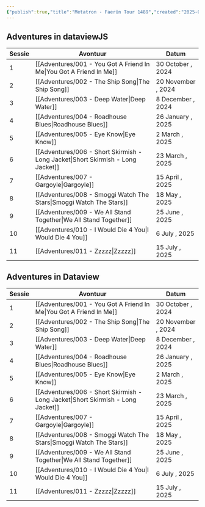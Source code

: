 ```yaml
---
{"publish":true,"title":"Metatron - Faerûn Tour 1489","created":"2025-07-21T11:02:38.501+02:00","modified":"2025-07-21T18:53:09.748+02:00","published":"2025-07-21T18:53:09.748+02:00","cssclasses":""}
---
```


## Adventures in dataviewJS
|Sessie|Avontuur|Datum|
|---|---|---|
|1|[[Adventures/001 - You Got A Friend In Me\|You Got A Friend In Me]]|30 October , 2024|
|2|[[Adventures/002 - The Ship Song\|The Ship Song]]|20 November , 2024|
|3|[[Adventures/003 - Deep Water\|Deep Water]]|8 December , 2024|
|4|[[Adventures/004 - Roadhouse Blues\|Roadhouse Blues]]|26 January , 2025|
|5|[[Adventures/005 - Eye Know\|Eye Know]]|2 March , 2025|
|6|[[Adventures/006 - Short Skirmish - Long Jacket\|Short Skirmish - Long Jacket]]|23 March , 2025|
|7|[[Adventures/007 - Gargoyle\|Gargoyle]]|15 April , 2025|
|8|[[Adventures/008 - Smoggi Watch The Stars\|Smoggi Watch The Stars]]|18 May , 2025|
|9|[[Adventures/009 - We All Stand Together\|We All Stand Together]]|25 June , 2025|
|10|[[Adventures/010 - I Would Die 4 You\|I Would Die 4 You]]|6 July , 2025|
|11|[[Adventures/011 - Zzzzz\|Zzzzz]]|15 July , 2025|

## Adventures in Dataview
| Sessie | Avontuur                                                                                   | Datum              |
| ------ | ------------------------------------------------------------------------------------------ | ------------------ |
| 1      | [[Adventures/001 - You Got A Friend In Me\|You Got A Friend In Me]]             | 30 October , 2024  |
| 2      | [[Adventures/002 - The Ship Song\|The Ship Song]]                               | 20 November , 2024 |
| 3      | [[Adventures/003 - Deep Water\|Deep Water]]                                     | 8 December , 2024  |
| 4      | [[Adventures/004 - Roadhouse Blues\|Roadhouse Blues]]                           | 26 January , 2025  |
| 5      | [[Adventures/005 - Eye Know\|Eye Know]]                                         | 2 March , 2025     |
| 6      | [[Adventures/006 - Short Skirmish - Long Jacket\|Short Skirmish - Long Jacket]] | 23 March , 2025    |
| 7      | [[Adventures/007 - Gargoyle\|Gargoyle]]                                         | 15 April , 2025    |
| 8      | [[Adventures/008 - Smoggi Watch The Stars\|Smoggi Watch The Stars]]             | 18 May , 2025      |
| 9      | [[Adventures/009 - We All Stand Together\|We All Stand Together]]               | 25 June , 2025     |
| 10     | [[Adventures/010 - I Would Die 4 You\|I Would Die 4 You]]                       | 6 July , 2025      |
| 11     | [[Adventures/011 - Zzzzz\|Zzzzz]]                                               | 15 July , 2025     |


